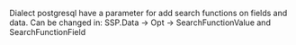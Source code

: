 Dialect postgresql have a parameter for add search functions on fields and data.
Can be changed in:
SSP.Data -> Opt -> SearchFunctionValue
and                SearchFunctionField